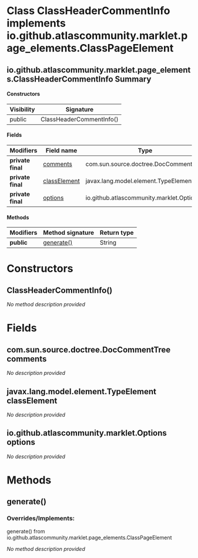 Class ClassHeaderCommentInfo implements io.github.atlascommunity.marklet.page_elements.ClassPageElement
=======================================================================================================


io.github.atlascommunity.marklet.page_elements.ClassHeaderCommentInfo Summary
-------
#### Constructors
| Visibility | Signature                |
| ---------- | ------------------------ |
| public     | ClassHeaderCommentInfo() |
#### Fields
| Modifiers         | Field name                                                     | Type                                     |
| ----------------- | -------------------------------------------------------------- | ---------------------------------------- |
| **private final** | [comments](#comsunsourcedoctreedoccommenttree-comments)        | com.sun.source.doctree.DocCommentTree    |
| **private final** | [classElement](#javaxlangmodelelementtypeelement-classelement) | javax.lang.model.element.TypeElement     |
| **private final** | [options](#iogithubatlascommunitymarkletoptions-options)       | io.github.atlascommunity.marklet.Options |
#### Methods
| Modifiers  | Method signature        | Return type |
| ---------- | ----------------------- | ----------- |
| **public** | [generate()](#generate) | String      |

Constructors
============
ClassHeaderCommentInfo()
------------------------
*No method description provided*


Fields
======
com.sun.source.doctree.DocCommentTree comments
----------------------------------------------
*No description provided*


javax.lang.model.element.TypeElement classElement
-------------------------------------------------
*No description provided*


io.github.atlascommunity.marklet.Options options
------------------------------------------------
*No description provided*


Methods
=======
generate()
----------
### Overrides/Implements:
generate() from io.github.atlascommunity.marklet.page_elements.ClassPageElement

*No method description provided*


